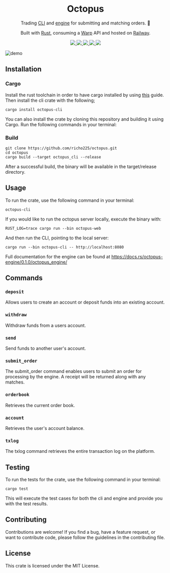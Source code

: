 <h1 align="center">
  Octopus
</h1>
<p align="center">
  Trading <a href="https://lib.rs/crates/octopus-cli/" target="_blank">CLI</a> and <a href="https://lib.rs/crates/octopus-engine/" target="_blank">engine</a> for submitting and matching orders. 🐙
</p>
<p align="center">
  Built with <a href="https://www.rust-lang.org/" target="_blank">Rust</a>, consuming a <a href="https://lib.rs/crates/warp" target="_blank">Warp</a> API and hosted on <a href="https://www.railway.app/" target="_blank">Railway</a>.
</p>

<p align="center">
  <a href="https://lib.rs/crates/octopus-cli" target="_blank">
    <img src="https://img.shields.io/crates/v/octopus-cli?label=cli" />
  </a>
  <a href="https://lib.rs/crates/octopus-engine" target="_blank">
    <img src="https://img.shields.io/crates/v/octopus-engine?label=engine" />
  </a>
  <a href="https://github.com/richo225/octopus/actions/workflows/ci.yml" target="_blank">
    <img src="https://github.com/richo225/octopus/actions/workflows/ci.yml/badge.svg" />
  </a>
  <a href="https://github.com/richo225/octopus/blob/main/LICENSE.txt" target="_blank">
    <img src="https://img.shields.io/badge/license-MIT-blue.svg" />
  </a>
  <a href="https://octopus-web.up.railway.app" target="_blank">
    <img src="https://img.shields.io/website?label=railway&&up_message=success&url=https%3A%2F%2Foctopus-web.up.railway.app%2F" />
  </a>
</p>

![demo](https://github.com/richo225/octopus/assets/18379191/0a3efa31-f6c3-4b40-9942-e7c14d88e019)

## Installation

### Cargo

Install the rust toolchain in order to have cargo installed by using [this](https://www.rust-lang.org/tools/install) guide. Then install the cli crate with the following;

```shell
cargo install octopus-cli
```

You can also install the crate by cloning this repository and building it using Cargo. Run the following commands in your terminal:

### Build

```shell
git clone https://github.com/richo225/octopus.git
cd octopus
cargo build --target octopus_cli --release
```

After a successful build, the binary will be available in the target/release directory.

## Usage

To run the crate, use the following command in your terminal:

```shell
octopus-cli
```

If you would like to run the octopus server locally, execute the binary with:

```shell
RUST_LOG=trace cargo run --bin octopus-web
```

And then run the CLI, pointing to the local server:

```shell
cargo run --bin octopus-cli -- http://localhost:8080
```

Full documentation for the engine can be found at https://docs.rs/octopus-engine/0.1.0/octopus_engine/

## Commands

### `deposit`

Allows users to create an account or deposit funds into an existing account.

### `withdraw`

Withdraw funds from a users account.

### `send`

Send funds to another user's account.

### `submit_order`

The submit_order command enables users to submit an order for processing by the engine. A receipt will be returned along with any matches.

### `orderbook`

Retrieves the current order book.

### `account`

Retrieves the user's account balance.

### `txlog`

The txlog command retrieves the entire transaction log on the platform.

## Testing

To run the tests for the crate, use the following command in your terminal:

```shell
cargo test
```

This will execute the test cases for both the cli and engine and provide you with the test results.

## Contributing

Contributions are welcome! If you find a bug, have a feature request, or want to contribute code, please follow the guidelines in the contributing file.

## License

This crate is licensed under the MIT License.
